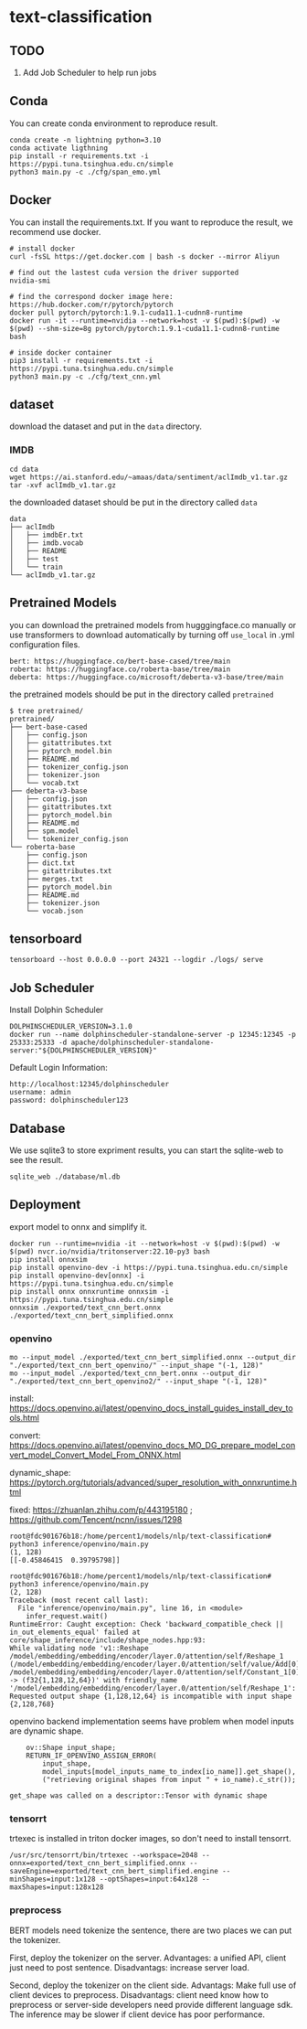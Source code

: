 # text-classification

## TODO

1. Add Job Scheduler to help run jobs

## Conda 

You can create conda environment to reproduce result.

```
conda create -n lightning python=3.10
conda activate ligthning
pip install -r requirements.txt -i https://pypi.tuna.tsinghua.edu.cn/simple
python3 main.py -c ./cfg/span_emo.yml
```

## Docker

You can install the requirements.txt. If you want to reproduce the result, we recommend use docker.

```
# install docker
curl -fsSL https://get.docker.com | bash -s docker --mirror Aliyun

# find out the lastest cuda version the driver supported
nvidia-smi

# find the correspond docker image here: https://hub.docker.com/r/pytorch/pytorch
docker pull pytorch/pytorch:1.9.1-cuda11.1-cudnn8-runtime
docker run -it --runtime=nvidia --network=host -v $(pwd):$(pwd) -w $(pwd) --shm-size=8g pytorch/pytorch:1.9.1-cuda11.1-cudnn8-runtime bash

# inside docker container 
pip3 install -r requirements.txt -i https://pypi.tuna.tsinghua.edu.cn/simple
python3 main.py -c ./cfg/text_cnn.yml
```

## dataset

download the dataset and put in the `data` directory.

### IMDB

```
cd data
wget https://ai.stanford.edu/~amaas/data/sentiment/aclImdb_v1.tar.gz
tar -xvf aclImdb_v1.tar.gz
```

the downloaded dataset should be put in the directory called `data`

```
data
├── aclImdb
│   ├── imdbEr.txt
│   ├── imdb.vocab
│   ├── README
│   ├── test
│   └── train
└── aclImdb_v1.tar.gz
```

## Pretrained Models

you can download the pretrained models from hugggingface.co manually or use transformers to download automatically by turning off `use_local` in .yml configuration files.

```
bert: https://huggingface.co/bert-base-cased/tree/main
roberta: https://huggingface.co/roberta-base/tree/main
deberta: https://huggingface.co/microsoft/deberta-v3-base/tree/main
```

the pretrained models should be put in the directory called `pretrained`

```
$ tree pretrained/
pretrained/
├── bert-base-cased
│   ├── config.json
│   ├── gitattributes.txt
│   ├── pytorch_model.bin
│   ├── README.md
│   ├── tokenizer_config.json
│   ├── tokenizer.json
│   └── vocab.txt
├── deberta-v3-base
│   ├── config.json
│   ├── gitattributes.txt
│   ├── pytorch_model.bin
│   ├── README.md
│   ├── spm.model
│   └── tokenizer_config.json
└── roberta-base
    ├── config.json
    ├── dict.txt
    ├── gitattributes.txt
    ├── merges.txt
    ├── pytorch_model.bin
    ├── README.md
    ├── tokenizer.json
    └── vocab.json
```


## tensorboard

```
tensorboard --host 0.0.0.0 --port 24321 --logdir ./logs/ serve
```

## Job Scheduler

Install Dolphin Scheduler

```
DOLPHINSCHEDULER_VERSION=3.1.0
docker run --name dolphinscheduler-standalone-server -p 12345:12345 -p 25333:25333 -d apache/dolphinscheduler-standalone-server:"${DOLPHINSCHEDULER_VERSION}"
```

Default Login Information:

```
http://localhost:12345/dolphinscheduler
username: admin 
password: dolphinscheduler123
```

## Database

We use sqlite3 to store expriment results, you can start the sqlite-web to see the result.

```
sqlite_web ./database/ml.db
```

## Deployment

export model to onnx and simplify it.

```
docker run --runtime=nvidia -it --network=host -v $(pwd):$(pwd) -w $(pwd) nvcr.io/nvidia/tritonserver:22.10-py3 bash
pip install onnxsim
pip install openvino-dev -i https://pypi.tuna.tsinghua.edu.cn/simple
pip install openvino-dev[onnx] -i https://pypi.tuna.tsinghua.edu.cn/simple
pip install onnx onnxruntime onnxsim -i https://pypi.tuna.tsinghua.edu.cn/simple
onnxsim ./exported/text_cnn_bert.onnx ./exported/text_cnn_bert_simplified.onnx
```

### openvino

```
mo --input_model ./exported/text_cnn_bert_simplified.onnx --output_dir "./exported/text_cnn_bert_openvino/" --input_shape "(-1, 128)"
mo --input_model ./exported/text_cnn_bert.onnx --output_dir "./exported/text_cnn_bert_openvino2/" --input_shape "(-1, 128)"
```

install: https://docs.openvino.ai/latest/openvino_docs_install_guides_install_dev_tools.html

convert: https://docs.openvino.ai/latest/openvino_docs_MO_DG_prepare_model_convert_model_Convert_Model_From_ONNX.html

dynamic_shape: https://pytorch.org/tutorials/advanced/super_resolution_with_onnxruntime.html

fixed: https://zhuanlan.zhihu.com/p/443195180 ; https://github.com/Tencent/ncnn/issues/1298

```
root@fdc901676b18:/home/percent1/models/nlp/text-classification# python3 inference/openvino/main.py 
(1, 128)
[[-0.45846415  0.39795798]]

root@fdc901676b18:/home/percent1/models/nlp/text-classification# python3 inference/openvino/main.py 
(2, 128)
Traceback (most recent call last):
  File "inference/openvino/main.py", line 16, in <module>
    infer_request.wait()
RuntimeError: Caught exception: Check 'backward_compatible_check || in_out_elements_equal' failed at core/shape_inference/include/shape_nodes.hpp:93:
While validating node 'v1::Reshape /model/embedding/embedding/encoder/layer.0/attention/self/Reshape_1 (/model/embedding/embedding/encoder/layer.0/attention/self/value/Add[0]:f32{?,128,768}, /model/embedding/embedding/encoder/layer.0/attention/self/Constant_1[0]:i32{4}) -> (f32{1,128,12,64})' with friendly_name '/model/embedding/embedding/encoder/layer.0/attention/self/Reshape_1':
Requested output shape {1,128,12,64} is incompatible with input shape {2,128,768}
```

openvino backend implementation seems have problem when model inputs are dynamic shape.

```
    ov::Shape input_shape;
    RETURN_IF_OPENVINO_ASSIGN_ERROR(
        input_shape,
        model_inputs[model_inputs_name_to_index[io_name]].get_shape(),
        ("retrieving original shapes from input " + io_name).c_str());

get_shape was called on a descriptor::Tensor with dynamic shape
```


### tensorrt

trtexec is installed in triton docker images, so don't need to install tensorrt.

```
/usr/src/tensorrt/bin/trtexec --workspace=2048 --onnx=exported/text_cnn_bert_simplified.onnx --saveEngine=exported/text_cnn_bert_simplified.engine --minShapes=input:1x128 --optShapes=input:64x128 --maxShapes=input:128x128
```


### preprocess

BERT models need tokenize the sentence, there are two places we can put the tokenizer.

First, deploy the tokenizer on the server. Advantages: a unified API, client just need to post sentence. Disadvantags: increase server load. 

Second, deploy the tokenizer on the client side. Advantags: Make full use of client devices to preprocess. Disadvantags: client need know how to preprocess or server-side developers need provide different language sdk. The inference may be slower if client device has poor performance.
